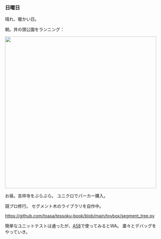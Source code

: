 ### 日曜日

晴れ、暖かい日。

朝。井の頭公園をランニング：

<img src="https://i.imgur.com/aGN2xo8.jpg" width="500">

お昼。吉祥寺をぶらぶら。
ユニクロでパーカー購入。

競プロ修行。
セグメント木のライブラリを自作中。

https://github.com/toasa/tessoku-book/blob/main/toybox/segment_tree.py

簡単なユニットテストは通ったが、[A58](https://atcoder.jp/contests/tessoku-book/tasks/tessoku_book_bf)で使ってみるとWA。
粛々とデバッグをやっていき。

